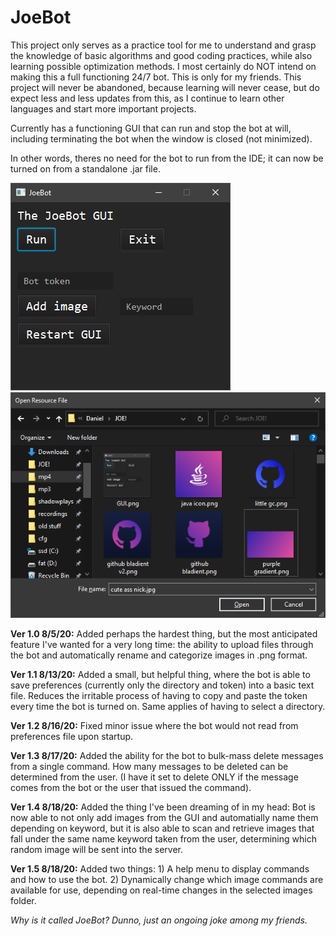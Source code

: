 # JoeBot
This project only serves as a practice tool for me to understand and grasp the knowledge of basic algorithms and good coding practices, while also learning possible optimization methods. I most certainly do NOT intend on making this a full functioning 24/7 bot. This is only for my friends. This project will never be abandoned, because learning will never cease, but do expect less and less updates from this, as I continue to learn other languages and start more important projects.

Currently has a functioning GUI that can run and stop the bot at will, including terminating the bot when the window is closed (not minimized). 

In other words, theres no need for the bot to run from the IDE; it can now be turned on from a standalone .jar file.

![](images/GUI.png)
![](images/Upload%20Images.png)

**Ver 1.0 8/5/20:** Added perhaps the hardest thing, but the most anticipated feature I've wanted for a very long time: the ability to upload files through the bot and automatically rename and categorize images in .png format.

**Ver 1.1 8/13/20:** Added a small, but helpful thing, where the bot is able to save preferences (currently only the directory and token) into a basic text file. Reduces the irritable process of having to copy and paste the token every time the bot is turned on. Same applies of having to select a directory.

**Ver 1.2 8/16/20:** Fixed minor issue where the bot would not read from preferences file upon startup.

**Ver 1.3 8/17/20:** Added the ability for the bot to bulk-mass delete messages from a single command. How many messages to be deleted can be determined from the user. (I have it set to delete ONLY if the message comes from the bot or the user that issued the command).

**Ver 1.4 8/18/20:** Added the thing I've been dreaming of in my head: Bot is now able to not only add images from the GUI and automatially name them depending on keyword, but it is also able to scan and retrieve images that fall under the same name keyword taken from the user, determining which random image will be sent into the server.

**Ver 1.5 8/18/20:** Added two things: 1) A help menu to display commands and how to use the bot. 2) Dynamically change which image commands are available for use, depending on real-time changes in the selected images folder.

*Why is it called JoeBot? Dunno, just an ongoing joke among my friends.*
